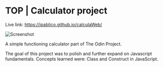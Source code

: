 # TOP | Calculator project

Live link: https://jpablico.github.io/calculaWeb/

![Screenshot](TOPCalculator.png)

A simple functioning calculator part of The Odin Project. 

The goal of this project was to polish and further expand on Javascript fundamentals. 
Concepts learned were: Class and Construct in JavaScript.
